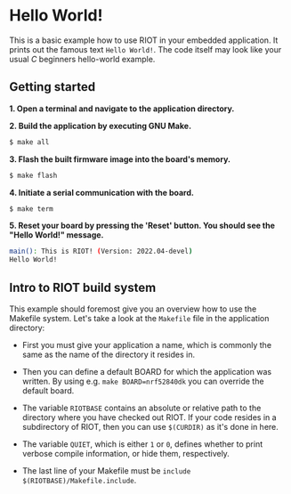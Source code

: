 # Hello World!

This is a basic example how to use RIOT in your embedded application.
It prints out the famous text `Hello World!`.
The code itself may look like your usual *C* beginners hello-world example.

## Getting started
**1. Open a terminal and navigate to the application directory.**

**2. Build the application by executing GNU Make.**
```sh
$ make all
```

**3. Flash the built firmware image into the board's memory.**
```sh
$ make flash
```
**4. Initiate a serial communication with the board.**
```sh
$ make term
```

**5. Reset your board by pressing the 'Reset' button. You should see the "Hello World!" message.**

```sh
main(): This is RIOT! (Version: 2022.04-devel)
Hello World!
```

## Intro to RIOT build system
This example should foremost give you an overview how to use the Makefile system.
Let's take a look at the `Makefile` file in the application directory:

* First you must give your application a name, which is commonly the same as the name of the directory it resides in.

* Then you can define a default BOARD for which the application was written.
  By using e.g. `make BOARD=nrf52840dk` you can override the default board.

* The variable `RIOTBASE` contains an absolute or relative path to the directory where you have checked out RIOT.
  If your code resides in a subdirectory of RIOT, then you can use `$(CURDIR)` as it's done in here.

* The variable `QUIET`, which is either `1` or `0`, defines whether to print verbose compile information, or hide them, respectively.

* The last line of your Makefile must be `include $(RIOTBASE)/Makefile.include`.
